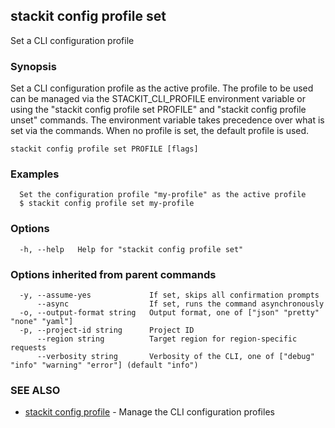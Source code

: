 ## stackit config profile set

Set a CLI configuration profile

### Synopsis

Set a CLI configuration profile as the active profile.
The profile to be used can be managed via the STACKIT_CLI_PROFILE environment variable or using the "stackit config profile set PROFILE" and "stackit config profile unset" commands.
The environment variable takes precedence over what is set via the commands.
When no profile is set, the default profile is used.

```
stackit config profile set PROFILE [flags]
```

### Examples

```
  Set the configuration profile "my-profile" as the active profile
  $ stackit config profile set my-profile
```

### Options

```
  -h, --help   Help for "stackit config profile set"
```

### Options inherited from parent commands

```
  -y, --assume-yes             If set, skips all confirmation prompts
      --async                  If set, runs the command asynchronously
  -o, --output-format string   Output format, one of ["json" "pretty" "none" "yaml"]
  -p, --project-id string      Project ID
      --region string          Target region for region-specific requests
      --verbosity string       Verbosity of the CLI, one of ["debug" "info" "warning" "error"] (default "info")
```

### SEE ALSO

* [stackit config profile](./stackit_config_profile.md)	 - Manage the CLI configuration profiles

